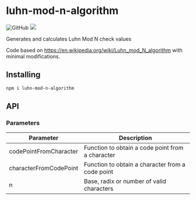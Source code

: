 # luhn-mod-n-algorithm

![GitHub](https://img.shields.io/github/license/alfredmyers/luhn-mod-n-algorithm.svg?style=flat) ![](https://github.com/alfredmyers/luhn-mod-n-algorithm/workflows/Node%20CI/badge.svg)

Generates and calculates Luhn Mod N check values

Code based on <https://en.wikipedia.org/wiki/Luhn_mod_N_algorithm>
with minimal modifications.

## Installing

```sh
npm i luhn-mod-n-algorithm
```

## API

### Parameters

Parameter | Description
--- | ---
codePointFromCharacter | Function to obtain a code point from a character
characterFromCodePoint | Function to obtain a character from a code point
n | Base, radix or number of valid characters
